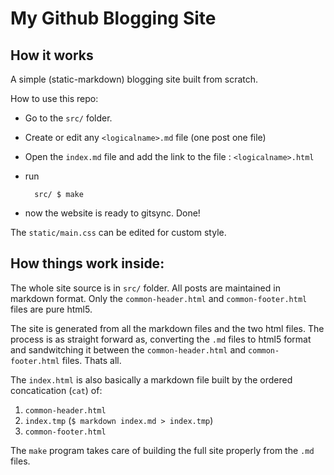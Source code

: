 My Github Blogging Site
=======================

How it works
--------------

A simple (static-markdown) blogging site built from scratch.

How to use this repo:

* Go to the `src/` folder.
* Create or edit any `<logicalname>.md` file (one post one file)
* Open the `index.md` file and add the link to the file : `<logicalname>.html`
* run

        src/ $ make

* now the website is ready to gitsync. Done!

The `static/main.css` can be edited for custom style.


How things work inside:
-----------------------

The whole site source is in `src/` folder. All posts are maintained in markdown format. Only the `common-header.html` and `common-footer.html` files are pure html5.

The site is generated from all the markdown files and the two html files. The process is as straight forward as, converting the `.md` files to html5 format and sandwitching it between the `common-header.html` and `common-footer.html` files. Thats all.

The `index.html` is also basically a markdown file built by the ordered concatication (`cat`) of:

1. `common-header.html`
2. `index.tmp` (`$ markdown index.md > index.tmp`)
3. `common-footer.html`

The `make` program takes care of building the full site properly from the `.md` files.


